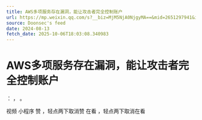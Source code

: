 ```yaml
---
title: AWS多项服务存在漏洞，能让攻击者完全控制账户
url: https://mp.weixin.qq.com/s?__biz=MjM5NjA0NjgyMA==&mid=2651297941&idx=2&sn=eb72dfd6e649e1da6af96ad8bec264c7
source: Doonsec's feed
date: 2024-08-13
fetch_date: 2025-10-06T18:03:08.340983
---
```


# AWS多项服务存在漏洞，能让攻击者完全控制账户

：
，
。

视频
小程序
赞
，轻点两下取消赞
在看
，轻点两下取消在看